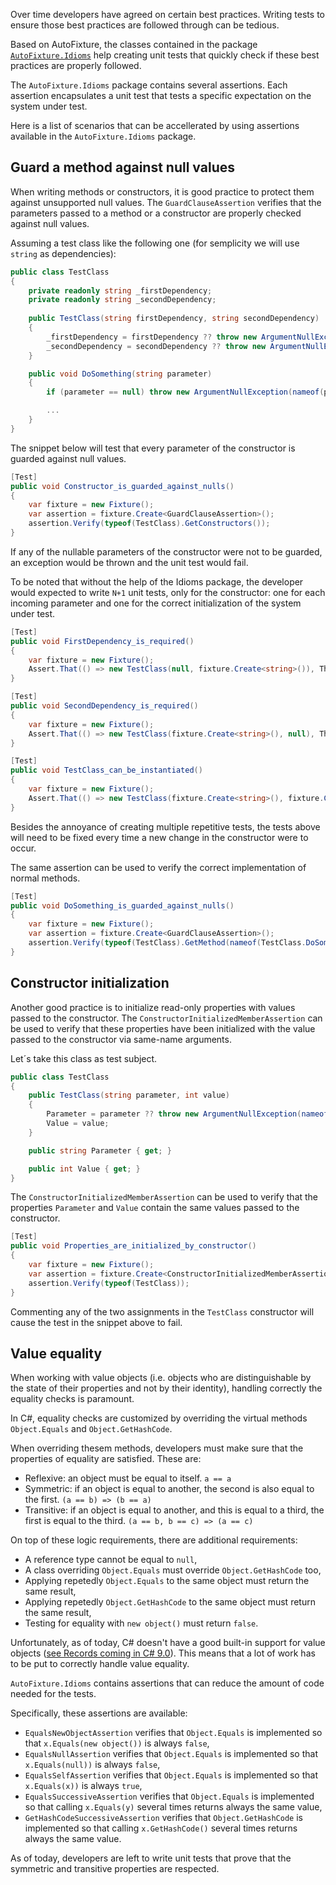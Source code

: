 Over time developers have agreed on certain best practices. Writing tests to ensure those best practices are followed through can be tedious.

Based on AutoFixture, the classes contained in the package [`AutoFixture.Idioms`](https://www.nuget.org/packages/AutoFixture.Idioms/) help creating unit tests that quickly check if these best practices are properly followed.

The `AutoFixture.Idioms` package contains several assertions. Each assertion encapsulates a unit test that tests a specific expectation on the system under test.

Here is a list of scenarios that can be accellerated by using assertions available in the `AutoFixture.Idioms` package.

## Guard a method against null values

When writing methods or constructors, it is good practice to protect them against unsupported null values. The `GuardClauseAssertion` verifies that the parameters passed to a method or a constructor are properly checked against null values.

Assuming a test class like the following one (for semplicity we will use `string` as dependencies):
```csharp
public class TestClass
{
	private readonly string _firstDependency;
	private readonly string _secondDependency;
	
	public TestClass(string firstDependency, string secondDependency) 
	{
		_firstDependency = firstDependency ?? throw new ArgumentNullException(nameof(firstDependency));
		_secondDependency = secondDependency ?? throw new ArgumentNullException(nameof(secondDependency));
	}

    public void DoSomething(string parameter)
    {
        if (parameter == null) throw new ArgumentNullException(nameof(parameter));

        ...
    } 
}
```
The snippet below will test that every parameter of the constructor is guarded against null values.

```csharp
[Test]
public void Constructor_is_guarded_against_nulls()
{
    var fixture = new Fixture();
    var assertion = fixture.Create<GuardClauseAssertion>();
    assertion.Verify(typeof(TestClass).GetConstructors());
}
```
If any of the nullable parameters of the constructor were not to be guarded, an exception would be thrown and the unit test would fail.

To be noted that without the help of the Idioms package, the developer would expected to write `N+1` unit tests, only for the constructor: one for each incoming parameter and one for the correct initialization of the system under test.

```csharp
[Test]
public void FirstDependency_is_required()
{
    var fixture = new Fixture();
    Assert.That(() => new TestClass(null, fixture.Create<string>()), Throws.ArgumentNullException);
}

[Test]
public void SecondDependency_is_required()
{
    var fixture = new Fixture();
    Assert.That(() => new TestClass(fixture.Create<string>(), null), Throws.ArgumentNullException);
}

[Test]
public void TestClass_can_be_instantiated()
{
    var fixture = new Fixture();
    Assert.That(() => new TestClass(fixture.Create<string>(), fixture.Create<string>()), Throws.Nothing);
}
```

Besides the annoyance of creating multiple repetitive tests, the tests above will need to be fixed every time a new change in the constructor were to occur.

The same assertion can be used to verify the correct implementation of normal methods.

```csharp
[Test]
public void DoSomething_is_guarded_against_nulls()
{
    var fixture = new Fixture();
    var assertion = fixture.Create<GuardClauseAssertion>();
    assertion.Verify(typeof(TestClass).GetMethod(nameof(TestClass.DoSomething)));
}
```

## Constructor initialization

Another good practice is to initialize read-only properties with values passed to the constructor. The `ConstructorInitializedMemberAssertion` can be used to verify that these properties have been initialized with the value passed to the constructor via same-name arguments.

Let´s take this class as test subject.

```csharp
public class TestClass
{
    public TestClass(string parameter, int value)
    {
        Parameter = parameter ?? throw new ArgumentNullException(nameof(parameter));
        Value = value;
    }

    public string Parameter { get; }

    public int Value { get; }
}
```

The `ConstructorInitializedMemberAssertion` can be used to verify that the properties `Parameter` and `Value` contain the same values passed to the constructor.

```csharp
[Test]
public void Properties_are_initialized_by_constructor()
{
    var fixture = new Fixture();
    var assertion = fixture.Create<ConstructorInitializedMemberAssertion>();
    assertion.Verify(typeof(TestClass));
}
```
Commenting any of the two assignments in the `TestClass` constructor will cause the test in the snippet above to fail.

## Value equality

When working with value objects (i.e. objects who are distinguishable by the state of their properties and not by their identity), handling correctly the equality checks is paramount.

In C#, equality checks are customized by overriding the virtual methods `Object.Equals` and `Object.GetHashCode`.

When overriding thesem methods, developers must make sure that the properties of equality are satisfied. These are:
- Reflexive: an object must be equal to itself. `a == a`
- Symmetric: if an object is equal to another, the second is also equal to the first. `(a == b) => (b == a)`
- Transitive: if an object is equal to another, and this is equal to a third, the first is equal to the third. `(a == b, b == c) => (a == c)`

On top of these logic requirements, there are additional requirements:
- A reference type cannot be equal to `null`,
- A class overriding `Object.Equals` must override `Object.GetHashCode` too,
- Applying repetedly `Object.Equals` to the same object must return the same result,
- Applying repetedly `Object.GetHashCode` to the same object must return the same result,
- Testing for equality with `new object()` must return `false`.

Unfortunately, as of today, C# doesn't have a good built-in support for value objects ([see Records coming in C# 9.0](https://devblogs.microsoft.com/dotnet/welcome-to-c-9-0/#records)). This means that a lot of work has to be put to correctly handle value equality.

`AutoFixture.Idioms` contains assertions that can reduce the amount of code needed for the tests.

Specifically, these assertions are available:
- `EqualsNewObjectAssertion` verifies that `Object.Equals` is implemented so that `x.Equals(new object())` is always `false`,
- `EqualsNullAssertion` verifies that `Object.Equals` is implemented so that `x.Equals(null))` is always `false`,
- `EqualsSelfAssertion` verifies that `Object.Equals` is implemented so that `x.Equals(x))` is always `true`,
- `EqualsSuccessiveAssertion` verifies that `Object.Equals` is implemented so that calling `x.Equals(y)` several times returns always the same value,
- `GetHashCodeSuccessiveAssertion` verifies that `Object.GetHashCode` is implemented so that calling `x.GetHashCode()` several times returns always the same value.

As of today, developers are left to write unit tests that prove that the symmetric and transitive properties are respected.